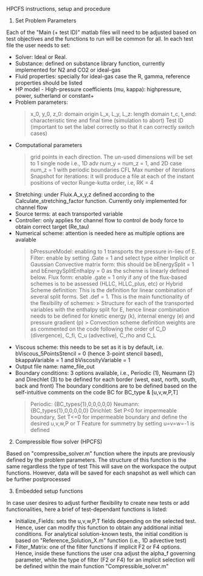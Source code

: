 
HPCFS instructions, setup and procedure

1. Set Problem Parameters

Each of the "Main (+ test ID)" matlab files will need to be adjusted based on test objectives and the functions to run will be common for all. In each test file the user needs to set:
- Solver: Ideal or Real.
- Substance: defined on substance library function, currently implemented for N2 and CO2 or ideal-gas
- Fluid properties: specially for ideal-gas case the R, gamma, reference properties should be listed
- HP model - High-pressure coefficients (mu, kappa): highpressure, power, sutherland or constant+
- Problem parameters:
    > x_0, y_0, z_0: domain origin
    > L_x, L_y, L_z: length domain
    > t_c, t_end: characteristic time and final time (simulation to abort)
    > Test ID (important to set the label correctly so that it can correctly switch cases)
- Computational parameters
    > grid points in each direction. The un-used dimensions will be set to 1 single node i.e., 1D adv num_y = num_z = 1, and 2D case num_z = 1 with periodic boundaries
    > CFL
    > Max number of iterations
    > Snapshot for iterations: it will produce a file at each of the instant positions of vector
    > Runge-kutta order, i.e, RK = 4
- Stretching: under Fluix.A_x,y,z defined according to the Calculate_stretching_factor function. Currently only implemented for channel flow
- Source terms: at each transported variable
- Controller: only applies for channel flow to control de body force to obtain correct target (Re_tau)
- Numerical scheme: attention is needed here as multiple options are avalable
    > bPressureModel: enabling to 1 transports the pressure in-lieu of E.
    > Filter: enable by setting .Gate = 1 and select type either Implicit or Gaussian
    > Convective matrix form: this should be bEnergySplit = 1 and bEnergySplitEnthalpy = 0 as the scheme is linearly defined below.
    > Flux form: enable .gate = 1 only if any of the flux-based schemes is to be assessed (HLLC, HLLC_plus, etc) or Hybrid
    > Scheme definition: This is the definition for linear combination of several split forms. Set .def = 1. This is the main functionality of the flexibility of schemes:
      > Structure for each of the transported variables with the enthalpy split for E, hence linear combination needs to be defined for kinetic energy (k), internal energy (e) and pressure gradient (p)
      > Convection scheme definition weights are as commented on the code following the order of C_D (divergence), C_fi, C_u (advective), C_rho and C_L
- Viscous scheme: this needs to be set as it is by default, i.e. bViscous_5PointsStencil = 0 (hence 3-point stencil based), bkappaVariable = 1 and bViscosityVariable = 1
- Output file name: name_file_out
- Boundary conditions: 3 options available, i.e., Periodic (1), Neumann (2) and Direchlet (3) to be defined for each border (west, east, north, south, back and front)
The boundary conditions are to be defined based on the self-intuitive comments on the code BC for BC_type & [u,v,w,P,T]
    > Periodic: {BC_types{1},0,0,0,0,0}
    > Neumann:  {BC_types{1},0,0,0,0,0}
    > Dirichlet: Set P<0 for impermeable boundary, Set T<=0 for impermeable boundary and define the desired u,v,w,P or T
      Feature for summetry by setting u=v=w=-1 is defined


2. Compressible flow solver (HPCFS)

Based on "compressibe_solver.m" function where the inputs are previously defined by the problem parameters. The structure of this function is the same regardless the type of test
This will save on the workspace the output functions. However, data will be saved for each snapshot as well which can be further postprocessed

3. Embedded setup functions

In case user desires to adjust further flexibility to create new tests or add functionalities, here a brief of test-dependant functions is listed:
- Initialize_Fields: sets the u,v,w,P,T fields depending on the selected test. Hence, user can modify this function to obtain any additional initial conditions.
For analytical solution-known tests, the initial condition is based on "Reference_Solution_X.m" function (i.e., 1D advective test)
- Filter_Matrix: one of the filter functions if implicit F2 or F4 options. Hence, inside these functions the user cna adjust the alpha_f governing parameter, while the type of filter (F2 or F4) for an implicit selection will be defined within the main function "Compressible_solver.m"
